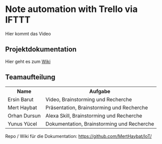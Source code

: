 <h1> Note automation with Trello via IFTTT</h1>

Hier kommt das Video


<h2>Projektdokumentation</h2>

Hier geht es zum <a href="https://github.com/MertHaybat/IoT/wiki">Wiki</a>

<h2>Teamaufteilung</h2>
<table>
<tr><th>Name</th><th>Aufgabe</th></tr>
<tr><td>Ersin Barut</td><td>Video, Brainstorming und Recherche</td></tr>
<tr><td>Mert Haybat</td><td>Präsentation, Brainstorming und Recherche</td></tr>
<tr><td>Orhan Dursun</td><td>Alexa Skill, Brainstorming und Recherche</td></tr>
<tr><td>Yunus Yücel</td><td>Dokumentation, Brainstorming und Recherche</td></tr>
</table>


Repo / Wiki für die Dokumentation: https://github.com/MertHaybat/IoT/

